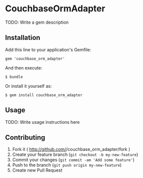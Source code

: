 # CouchbaseOrmAdapter

TODO: Write a gem description

## Installation

Add this line to your application's Gemfile:

    gem 'couchbase_orm_adapter'

And then execute:

    $ bundle

Or install it yourself as:

    $ gem install couchbase_orm_adapter

## Usage

TODO: Write usage instructions here

## Contributing

1. Fork it ( http://github.com/<my-github-username>/couchbase_orm_adapter/fork )
2. Create your feature branch (`git checkout -b my-new-feature`)
3. Commit your changes (`git commit -am 'Add some feature'`)
4. Push to the branch (`git push origin my-new-feature`)
5. Create new Pull Request
